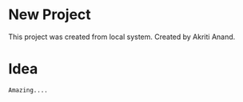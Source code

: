 # New Project 

This project was created from local system.
Created by Akriti Anand.

# Idea
    Amazing....